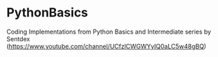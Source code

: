 # PythonBasics
Coding Implementations from Python Basics and Intermediate series by Sentdex (https://www.youtube.com/channel/UCfzlCWGWYyIQ0aLC5w48gBQ)
